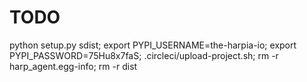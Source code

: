 # TODO
python setup.py sdist; export PYPI_USERNAME=the-harpia-io; export PYPI_PASSWORD=75Hu8x7faS; .circleci/upload-project.sh;  rm -r harp_agent.egg-info; rm -r dist